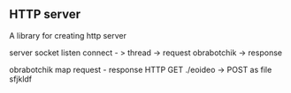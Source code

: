## HTTP server

A library for creating http server


server
socket 
listen
connect - > thread -> request obrabotchik -> response 

obrabotchik
map request - response
HTTP GET ./eoideo -> POST as file sfjkldf